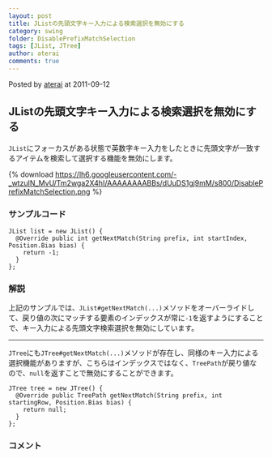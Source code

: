 ```yaml
---
layout: post
title: JListの先頭文字キー入力による検索選択を無効にする
category: swing
folder: DisablePrefixMatchSelection
tags: [JList, JTree]
author: aterai
comments: true
---
```


Posted by [aterai](http://terai.xrea.jp/aterai.html) at 2011-09-12

## JListの先頭文字キー入力による検索選択を無効にする
`JList`にフォーカスがある状態で英数字キー入力をしたときに先頭文字が一致するアイテムを検索して選択する機能を無効にします。


{% download https://lh6.googleusercontent.com/-_wtzuIN_MvU/Tm2wga2X4hI/AAAAAAAABBs/dUuDS1gj9mM/s800/DisablePrefixMatchSelection.png %}

### サンプルコード
<pre class="prettyprint"><code>JList list = new JList() {
  @Override public int getNextMatch(String prefix, int startIndex, Position.Bias bias) {
    return -1;
  }
};
</code></pre>

### 解説
上記のサンプルでは、`JList#getNextMatch(...)`メソッドをオーバーライドして、戻り値の次にマッチする要素のインデックスが常に`-1`を返すようにすることで、キー入力による先頭文字検索選択を無効にしています。

- - - -
`JTree`にも`JTree#getNextMatch(...)`メソッドが存在し、同様のキー入力による選択機能がありますが、こちらはインデックスではなく、`TreePath`が戻り値なので、`null`を返すことで無効にすることができます。

<pre class="prettyprint"><code>JTree tree = new JTree() {
  @Override public TreePath getNextMatch(String prefix, int startingRow, Position.Bias bias) {
    return null;
  }
};
</code></pre>

### コメント
